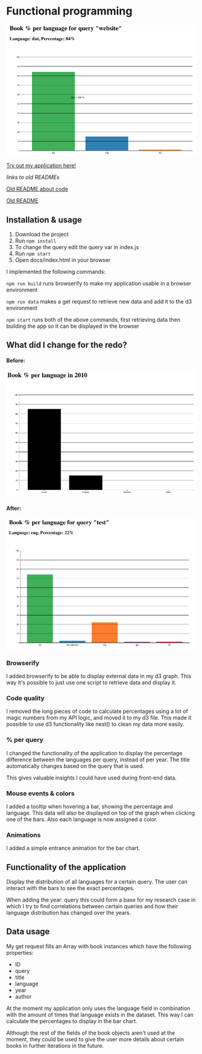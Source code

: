 # Functional programming

![Main view](ScreenshotMain.png)

[Try out my application here!](https://joostflick.github.io/frontend-data/)

_links to old READMEs_

[Old README about code](README-code.md)

[Old README](README-old.md)

## Installation & usage

1. Download the project
2. Run `npm install`
3. To change the query edit the query var in index.js
4. Run `npm start`
5. Open docs/index.html in your browser

I implemented the following commands:

`npm run build` runs browserify to make my application usable in a browser environment

`npm run data` makes a get request to retrieve new data and add it to the d3 environment

`npm start` runs both of the above commands, first retrieving data then building the app so it can be displayed in the browser

## What did I change for the redo?

#### Before:

![Main view](screenshot2010.png)

#### After:

![Main view](ScreenshotNew.png)

### Browserify

I added browserify to be able to display external data in my d3 graph. This way it's possible to just use one script to retrieve data and display it.

### Code quality

I removed the long pieces of code to calculate percentages using a lot of magic numbers from my API logic, and moved it to my d3 file. This made it possible to use d3 functionality like nest() to clean my data more easily.

### % per query

I changed the functionality of the application to display the percentage difference between the languages per query, instead of per year. The title automatically changes based on the query that is used.

This gives valuable insights I could have used during front-end data.

### Mouse events & colors

I added a tooltip when hovering a bar, showing the percentage and language. This data will also be displayed on top of the graph when clicking one of the bars. Also each language is now assigned a color.

### Animations

I added a simple entrance animation for the bar chart.

## Functionality of the application

Display the distribution of all languages for a certain query. The user can interact with the bars to see the exact percentages.

When adding the year: query this could form a base for my research case in which I try to find correlations between certain queries and how their language distribution has changed over the years.

## Data usage

My get request fills an Array with book instances which have the following properties:

- ID
- query
- title
- language
- year
- author

At the moment my application only uses the language field in combination with the amount of times that language exists in the dataset. This way I can calculate the percentages to display in the bar chart.

Although the rest of the fields of the book objects aren't used at the moment, they could be used to give the user more details about certain books in further iterations in the future.
